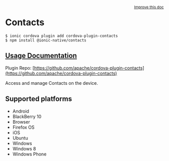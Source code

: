 <a style="float:right;font-size:12px;" href="http://github.com/ionic-team/ionic-native/edit/master/src/@ionic-native/plugins/contacts/index.ts#L304">
  Improve this doc
</a>

# Contacts

```
$ ionic cordova plugin add cordova-plugin-contacts
$ npm install @ionic-native/contacts
```

## [Usage Documentation](https://ionicframework.com/docs/native/contacts/)

Plugin Repo: [https://github.com/apache/cordova-plugin-contacts](https://github.com/apache/cordova-plugin-contacts)

Access and manage Contacts on the device.

## Supported platforms
- Android
- BlackBerry 10
- Browser
- Firefox OS
- iOS
- Ubuntu
- Windows
- Windows 8
- Windows Phone



